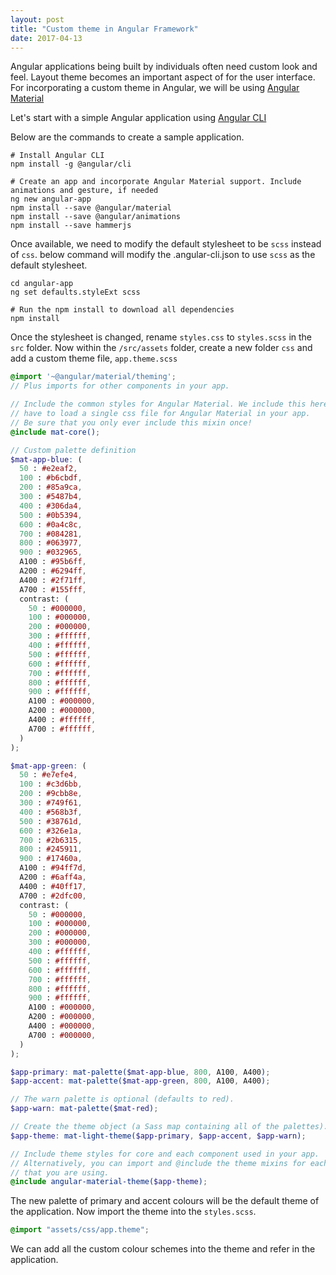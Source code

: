 ```yaml
---
layout: post
title: "Custom theme in Angular Framework"
date: 2017-04-13
---
```


Angular applications being built by individuals often need custom look and feel. Layout theme becomes an important aspect of for the user interface. For incorporating a custom theme in Angular, we will be using [Angular Material](https://material.angular.io)

Let's start with a simple Angular application using [Angular CLI](https://github.com/angular/angular-cli)

Below are the commands to create a sample application.

```shell
# Install Angular CLI
npm install -g @angular/cli

# Create an app and incorporate Angular Material support. Include animations and gesture, if needed
ng new angular-app
npm install --save @angular/material
npm install --save @angular/animations
npm install --save hammerjs
```


Once available, we need to modify the default stylesheet to be `scss` instead of `css`. below command will modify the .angular-cli.json to use `scss` as the default stylesheet.

```shell
cd angular-app
ng set defaults.styleExt scss

# Run the npm install to download all dependencies
npm install
```
Once the stylesheet is changed, rename `styles.css` to `styles.scss` in the `src` folder. Now within the `/src/assets` folder, create a new folder `css` and add a custom theme file, `app.theme.scss`

```scss
@import '~@angular/material/theming';
// Plus imports for other components in your app.

// Include the common styles for Angular Material. We include this here so that you only
// have to load a single css file for Angular Material in your app.
// Be sure that you only ever include this mixin once!
@include mat-core();

// Custom palette definition
$mat-app-blue: (
  50 : #e2eaf2,
  100 : #b6cbdf,
  200 : #85a9ca,
  300 : #5487b4,
  400 : #306da4,
  500 : #0b5394,
  600 : #0a4c8c,
  700 : #084281,
  800 : #063977,
  900 : #032965,
  A100 : #95b6ff,
  A200 : #6294ff,
  A400 : #2f71ff,
  A700 : #155fff,
  contrast: (
    50 : #000000,
    100 : #000000,
    200 : #000000,
    300 : #ffffff,
    400 : #ffffff,
    500 : #ffffff,
    600 : #ffffff,
    700 : #ffffff,
    800 : #ffffff,
    900 : #ffffff,
    A100 : #000000,
    A200 : #000000,
    A400 : #ffffff,
    A700 : #ffffff,
  )
);

$mat-app-green: (
  50 : #e7efe4,
  100 : #c3d6bb,
  200 : #9cbb8e,
  300 : #749f61,
  400 : #568b3f,
  500 : #38761d,
  600 : #326e1a,
  700 : #2b6315,
  800 : #245911,
  900 : #17460a,
  A100 : #94ff7d,
  A200 : #6aff4a,
  A400 : #40ff17,
  A700 : #2dfc00,
  contrast: (
    50 : #000000,
    100 : #000000,
    200 : #000000,
    300 : #000000,
    400 : #ffffff,
    500 : #ffffff,
    600 : #ffffff,
    700 : #ffffff,
    800 : #ffffff,
    900 : #ffffff,
    A100 : #000000,
    A200 : #000000,
    A400 : #000000,
    A700 : #000000,
  )
);

$app-primary: mat-palette($mat-app-blue, 800, A100, A400);
$app-accent: mat-palette($mat-app-green, 800, A100, A400);

// The warn palette is optional (defaults to red).
$app-warn: mat-palette($mat-red);

// Create the theme object (a Sass map containing all of the palettes).
$app-theme: mat-light-theme($app-primary, $app-accent, $app-warn);

// Include theme styles for core and each component used in your app.
// Alternatively, you can import and @include the theme mixins for each component
// that you are using.
@include angular-material-theme($app-theme);
```

The new palette of primary and accent colours will be the default theme of the application. Now import the theme into the `styles.scss`.
 
```scss
@import "assets/css/app.theme";
```
 

We can add all the custom colour schemes into the theme and refer in the application. 
 
